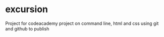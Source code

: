 # excursion
Project for codeacademy project on command line, html and css using git and github to publish
